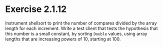 # Exercise 2.1.12

Instrument shellsort to print the number of compares divided by the array length
for each increment. Write a test client that tests the hypothesis that this number
is a small constant, by sorting `Double` values, using array lengths that are
increasing powers of 10, starting at 100.